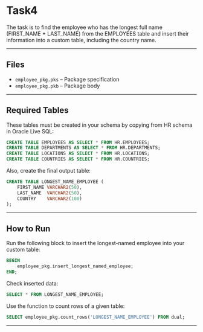 # Task4

The task is to find the employee who has the longest full name (FIRST_NAME + LAST_NAME) from the EMPLOYEES table and insert their information into a custom table, including the country name.

---

## Files

- `employee_pkg.pks` – Package specification  
- `employee_pkg.pkb` – Package body  

---

## Required Tables

These tables must be created in your schema by copying from HR schema in Oracle Live SQL:

```sql
CREATE TABLE EMPLOYEES AS SELECT * FROM HR.EMPLOYEES;
CREATE TABLE DEPARTMENTS AS SELECT * FROM HR.DEPARTMENTS;
CREATE TABLE LOCATIONS AS SELECT * FROM HR.LOCATIONS;
CREATE TABLE COUNTRIES AS SELECT * FROM HR.COUNTRIES;
```

Also, create the final output table:

```sql
CREATE TABLE LONGEST_NAME_EMPLOYEE (
    FIRST_NAME VARCHAR2(50),
    LAST_NAME  VARCHAR2(50),
    COUNTRY    VARCHAR2(100)
);
```

---

## How to Run

Run the following block to insert the longest-named employee into your custom table:

```sql
BEGIN
    employee_pkg.insert_longest_named_employee;
END;
```

Check inserted data:

```sql
SELECT * FROM LONGEST_NAME_EMPLOYEE;
```

Use the function to count rows of a given table:

```sql
SELECT employee_pkg.count_rows('LONGEST_NAME_EMPLOYEE') FROM dual;
```

---


